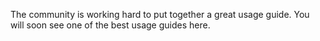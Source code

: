 The community is working hard to put together a great usage guide.
You will soon see one of the best usage guides here.
